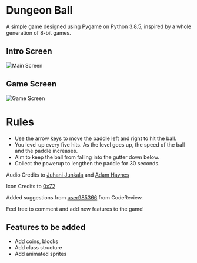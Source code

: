 # Dungeon Ball

A simple game designed using Pygame on Python 3.8.5, inspired by a whole generation of 8-bit games.

## Intro Screen

![Main Screen](https://user-images.githubusercontent.com/20140879/90648845-a9fa3280-e257-11ea-8eb4-5bda4368fa92.png)

## Game Screen

![Game Screen](https://user-images.githubusercontent.com/20140879/90648852-ab2b5f80-e257-11ea-9055-90e6c51cade1.png)

# Rules

 * Use the arrow keys to move the paddle left and right to hit the ball.
 * You level up every five hits. As the level goes up, the speed of the ball and the paddle increases.
 * Aim to keep the ball from falling into the gutter down below.
 * Collect the powerup to lengthen the paddle for 30 seconds.

Audio Credits to [Juhani Junkala](https://opengameart.org/content/512-sound-effects-8-bit-style) and [Adam Haynes](https://www.youtube.com/channel/UCjvrRp5J06REgUd91u8Xl3Q)  

Icon Credits to [0x72](https://0x72.itch.io/dungeontileset-ii)  

Added suggestions from [user985366](https://codereview.stackexchange.com/users/140016/user985366) from CodeReview.


Feel free to comment and add new features to the game!

## Features to be added

* Add coins, blocks
* Add class structure
* Add animated sprites